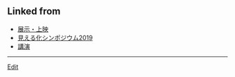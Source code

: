 ## Linked from

* [展示・上映](展示・上映.md)
* [見える化シンポジウム2019](見える化シンポジウム2019.md)
* [講演](講演.md)


----
[Edit](https://github.com/vitroid/vitroid.github.io/edit/master/MD/展示.md)
